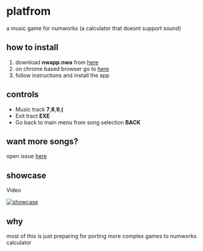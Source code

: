 # platfrom

a music game for numworks (a calculator that doesnt support sound)

## how to install

1. download **nwapp.nwa** from [here](https://github.com/0xleft/platform/releases/latest)
2. on chrome based browser go to [here](https://my.numworks.com/apps)
3. follow instructions and install the app

## controls

- Music track **7**,**8**,**9**,**(**
- Exit tract **EXE**
- Go back to main menu from song selection **BACK**

## want more songs?

open issue [here](https://github.com/0xleft/platform/issues)

## showcase

Video

[![showcase](https://img.youtube.com/vi/rMdgILt4CZw/hqdefault.jpg)](https://www.youtube.com/embed/rMdgILt4CZw)

## why

most of this is just preparing for porting more complex games to numworks calculator